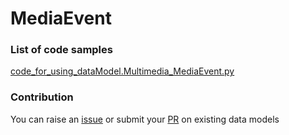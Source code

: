 # MediaEvent

### List of code samples 

<!-- 50-List of code -->

<!-- [code entry](link) -->
[code_for_using_dataModel.Multimedia_MediaEvent.py](https://github.com/smart-data-models/dataModel.Multimedia/blob/master/MediaEvent/code/code_for_using_dataModel.Multimedia_MediaEvent.py)


<!-- /50-List of code -->

### Contribution
You can raise an [issue](https://github.com/smart-data-models/dataModel.Multimedia/issues) or submit your [PR](https://github.com/smart-data-models/dataModel.Multimedia/pulls) on existing data models
